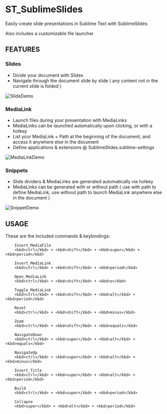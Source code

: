 
# ST_SublimeSlides

Easily create slide presentations in Sublime Text with SublimeSlides

Also includes a customizable file launcher

## FEATURES

### Slides

* Divide your document with Slides
* Navigate through the document slide by slide ( any content not in the current slide is folded )

![SlideDemo](http://i.imgur.com/q02FrPm.gif?1)

### MediaLink

* Launch files during your presentation with MediaLinks
* MediaLinks can be launched automatically upon clicking, or with a hotkey
* List your MediaLink + Path at the beginning of the document, and access it anywhere else in the document
* Define applications & extensions @ SublimeSlides.sublime-settings

![MediaLinkDemo](http://i.imgur.com/0UxRYbf.gif?1)

### Snippets

* Slide dividers & MediaLinks are generated automatically via hotkey
* MediaLinks can be generated with or without path ( use with path to define MediaLink, use without path to launch MediaLink anywhere else in the document )

![SnippetDemo](http://i.imgur.com/RUvj93C.gif?1)

## USAGE

These are the included commands & keybindings:


		Insert_MediaFile
		<kbd>ctrl</kbd> + <kbd>shift</kbd> + <kbd>super</kbd> + <kbd>period</kbd>
		
		Insert_MediaLink
		<kbd>ctrl</kbd> + <kbd>shift</kbd> + <kbd>period</kbd>
		
		Open_MediaLink
		<kbd>ctrl</kbd> + <kbd>shift</kbd> + <kbd>o</kbd>
		
		Toggle_MediaLink
		<kbd>ctrl</kbd> + <kbd>shift</kbd> + <kbd>alt</kbd> + <kbd>period</kbd>
		
		Reset
		<kbd>ctrl</kbd> + <kbd>shift</kbd> + <kbd>minus</kbd>
		
		Zoom
		<kbd>ctrl</kbd> + <kbd>shift</kbd> + <kbd>equals</kbd>
		
		NavigateDown
		<kbd>ctrl</kbd> + <kbd>super</kbd> + <kbd>alt</kbd> + <kbd>equals</kbd>
		
		NavigateUp
		<kbd>ctrl</kbd> + <kbd>super</kbd> + <kbd>alt</kbd> + <kbd>minus</kbd>
		
		Insert_Title
		<kbd>ctrl</kbd> + <kbd>super</kbd> + <kbd>alt</kbd> + <kbd>period</kbd>
		
		Build
		<kbd>ctrl</kbd> + <kbd>super</kbd> + <kbd>period</kbd>
		
		Collapse
		<kbd>super</kbd> + <kbd>alt</kbd> + <kbd>period</kbd>
		
